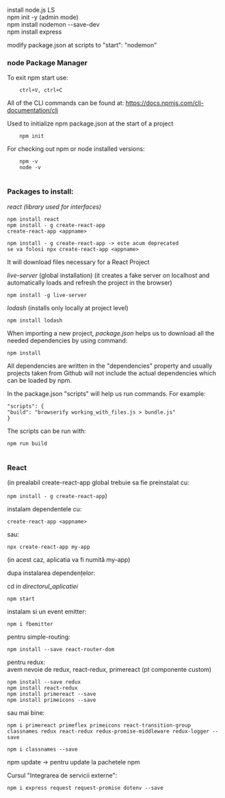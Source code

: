 install node.js LS  
npm init -y (admin mode)  
npm install nodemon --save-dev  
npm install express  

modify package.json at scripts to "start": "nodemon"  


### node Package Manager

To exit npm start use:

        ctrl+V, ctrl+C

All of the CLI commands can be found at: https://docs.npmjs.com/cli-documentation/cli

Used to initialize npm package.json at the start of a project

        npm init

For checking out npm or node installed versions:

        npm -v
        node -v
# 
### Packages to install:

_react (library used for interfaces)_

    npm install react
    npm install - g create-react-app
    create-react-app <appname>

    npm install - g create-react-app -> este acum deprecated
    se va folosi npx create-react-app <appname>

It will download files necessary for a React Project

_live-server_ (global installation) (it creates a fake server on localhost and automatically loads and refresh the project in the browser)

    npm install -g live-server

_lodash_ (installs only locally at project level)

    npm install lodash

When importing a new project, _package.json_ helps us to download all the needed dependencies by using command:

    npm install

All dependencies are written in the "dependencies" property and usually projects taken from Github will not include the actual dependencies which can be loaded by npm.

In the package.json "scripts" will help us run commands. For example:

    "scripts": {
    "build": "browserify working_with_files.js > bundle.js"
    }

The scripts can be run with:

    npm run build
    
# 
### React

(in prealabil create-react-app global trebuie sa fie preinstalat cu:

`npm install - g create-react-app`)

instalam dependentele cu: 

```node
create-react-app <appname>
```
sau: 

```node
npx create-react-app my-app
```

(in acest caz, aplicatia va fi numită my-app)

dupa instalarea dependențelor:

cd in _directorul_aplicatiei_  

```node
npm start
```

instalam si un event emitter:

```node
npm i fbemitter
```


pentru simple-routing: 

```node
npm install --save react-router-dom
```

pentru redux:  
avem nevoie de redux, react-redux, primereact (pt componente custom)

```node
npm install --save redux
npm install react-redux
npm install primereact --save
npm install primeicons --save
```

sau mai bine:

```node
npm i primereact primeflex primeicons react-transition-group classnames redux react-redux redux-promise-middleware redux-logger --save

npm i classnames --save
```


npm update -> pentru update la pachetele npm


Cursul "Integrarea de servicii externe":
```node
npm i express request request-promise dotenv --save
```
